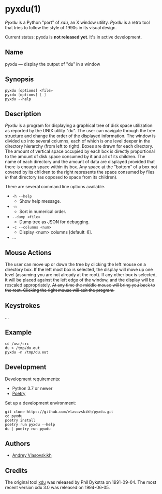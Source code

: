 pyxdu(1)
========

_Pyxdu_ is a Python "port" of _xdu_, an X window utility. _Pyxdu_ is a retro tool that
tries to follow the style of 1990s in its visual design.


Current status: pyxdu is **not released yet**. It's in active development.


Name
----

pyxdu — display the output of "du" in a window


Synopsis
--------

```
pyxdu [options] <file>
pyxdu [options] [-]
pyxdu --help
```


Description
-----------

_Pyxdu_ is a program for displaying a graphical tree of disk space utilization as
reported by the UNIX utility "du". The user can navigate through the tree structure and
change the order of the displayed information. The window is divided up into several
columns, each of which is one level deeper in the directory hierarchy (from left to
right). Boxes are drawn for each directory. The amount of vertical space occupied by
each box is directly proportional to the amount of disk space consumed by it and all of
its children. The name of each directory and the amount of data are displayed provided
that there is enough space within its box. Any space at the "bottom" of a box not
covered by its children to the right represents the space consumed by files _in_ that
directory (as opposed to space from its children).

There are several command line options available.

* `-h --help`
    * Show help message.
* `-n`
    * Sort in numerical order.
* `--dump <file>`
    * Dump tree as JSON for debugging.
* `-c --columns <num>`
    * Display \<num\> columns \[default: 6\].
* ...


Mouse Actions
-------------

The user can move up or down the tree by clicking the left mouse on a directory box. If
the left most box is selected, the display will move up one level (assuming you are not
already at the root). If any other box is selected, it will be placed against the left
edge of the window, and the display will be rescaled appropriately. ~~At any time the
middle mouse will bring you back to the root. Clicking the right mouse will exit the
program.~~


Keystrokes
----------

...


Example
-------

```shell
cd /usr/src
du > /tmp/du.out
pyxdu -n /tmp/du.out
```


Development
-----------

Development requirements:

* Python 3.7 or newer
* [Poetry][]

Set up a development environment:

```shell
git clone https://github.com/vlasovskikh/pyxdu.git
cd pyxdu
poetry install
poetry run pyxdu --help
du | poetry run pyxdu
```

Authors
-------

* [Andrey Vlasovskikh][vlasovskikh]


Credits
-------

The original tool [xdu][] was released by Phil Dykstra on 1991-09-04. The most recent
version xdu 3.0 was released on 1994-06-05.


[xdu]: https://github.com/vlasovskikh/xdu
[poetry]: https://python-poetry.org
[vlasovskikh]: https://pirx.ru
